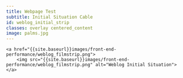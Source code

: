 ```yaml
---
title: Webpage Test
subtitle: Initial Situation Cable
id: weblog_initial_strip
classes: overlay centered_content
image: palms.jpg
---
```

<div class="img_max">

    <a href="{{site.baseurl}}images/front-end-performance/weblog_filmstrip.png">
        <img src="{{site.baseurl}}images/front-end-performance/weblog_filmstrip.png" alt="Weblog Initial Situation">
    </a>
</div>
